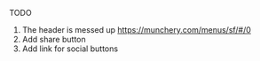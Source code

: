 TODO
1. The header is messed up
  https://munchery.com/menus/sf/#/0
2. Add share button
3. Add link for social buttons
